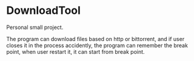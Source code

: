 # DownloadTool

Personal small project.

The program can download files based on http or bittorrent, and if user closes it in the process accidently, the program can remember the break point, when user restart it, it can start from break point.
